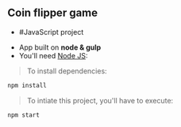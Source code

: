 ## Coin flipper game
 * #JavaScript project

- App built on **node & gulp**
- You'll need [Node JS](https://nodejs.org/):
 > To install dependencies:

   ```bash
npm install
```
> To intiate this project, you'll have to execute:

```bash
npm start
```
